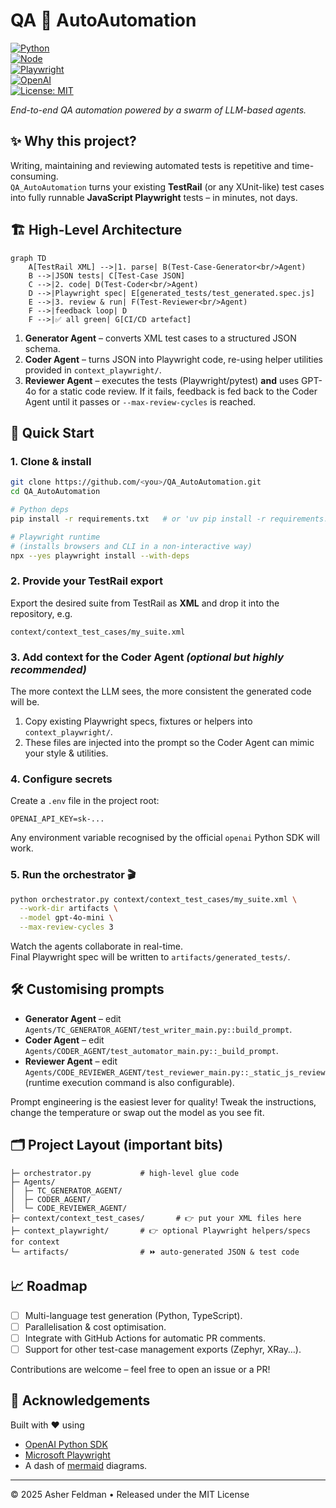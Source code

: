 # QA 🧠 AutoAutomation  
[![Python](https://img.shields.io/badge/python-3.12%2B-blue?logo=python)](https://www.python.org/)  
[![Node](https://img.shields.io/badge/node-18%2B-green?logo=node.js)](https://nodejs.org/)  
[![Playwright](https://img.shields.io/badge/Playwright-1.51.0-yellowgreen?logo=microsoft)](https://playwright.dev/)  
[![OpenAI](https://img.shields.io/badge/Powered_by-GPT--4o--mini-ff69b4?logo=openai)](https://openai.com/)  
[![License: MIT](https://img.shields.io/badge/License-MIT-green.svg)](LICENSE)

_End-to-end QA automation powered by a swarm of LLM-based agents._

## ✨ Why this project?

Writing, maintaining and reviewing automated tests is repetitive and time-consuming.  
`QA_AutoAutomation` turns your existing **TestRail** (or any XUnit-like) test cases into fully runnable **JavaScript Playwright** tests – in minutes, not days.

## 🏗️ High-Level Architecture

```mermaid
graph TD
    A[TestRail XML] -->|1. parse| B(Test-Case-Generator<br/>Agent)
    B -->|JSON tests| C[Test-Case JSON]
    C -->|2. code| D(Test-Coder<br/>Agent)
    D -->|Playwright spec| E[generated_tests/test_generated.spec.js]
    E -->|3. review & run| F(Test-Reviewer<br/>Agent)
    F -->|feedback loop| D
    F -->|✅ all green| G[CI/CD artefact]
```

1. **Generator Agent** – converts XML test cases to a structured JSON schema.  
2. **Coder Agent** – turns JSON into Playwright code, re-using helper utilities provided in `context_playwright/`.  
3. **Reviewer Agent** – executes the tests (Playwright/pytest) **and** uses GPT-4o for a static code review. If it fails, feedback is fed back to the Coder Agent until it passes or `--max-review-cycles` is reached.

## 🚀 Quick Start

### 1. Clone & install

```bash
git clone https://github.com/<you>/QA_AutoAutomation.git
cd QA_AutoAutomation

# Python deps
pip install -r requirements.txt   # or 'uv pip install -r requirements.txt'

# Playwright runtime
# (installs browsers and CLI in a non-interactive way)
npx --yes playwright install --with-deps
```

### 2. Provide your TestRail export

Export the desired suite from TestRail as **XML** and drop it into the repository, e.g.

```
context/context_test_cases/my_suite.xml
```

### 3. Add context for the Coder Agent  *(optional but highly recommended)*

The more context the LLM sees, the more consistent the generated code will be.

1. Copy existing Playwright specs, fixtures or helpers into `context_playwright/`.
2. These files are injected into the prompt so the Coder Agent can mimic your style & utilities.

### 4. Configure secrets

Create a `.env` file in the project root:

```dotenv
OPENAI_API_KEY=sk-...
```

Any environment variable recognised by the official `openai` Python SDK will work.

### 5. Run the orchestrator 🎬

```bash
python orchestrator.py context/context_test_cases/my_suite.xml \
  --work-dir artifacts \
  --model gpt-4o-mini \
  --max-review-cycles 3
```

Watch the agents collaborate in real-time.  
Final Playwright spec will be written to `artifacts/generated_tests/`.

## 🛠️ Customising prompts

* **Generator Agent** – edit `Agents/TC_GENERATOR_AGENT/test_writer_main.py::build_prompt`.  
* **Coder Agent** – edit `Agents/CODER_AGENT/test_automator_main.py::_build_prompt`.  
* **Reviewer Agent** – edit `Agents/CODE_REVIEWER_AGENT/test_reviewer_main.py::_static_js_review` (runtime execution command is also configurable).

Prompt engineering is the easiest lever for quality! Tweak the instructions, change the temperature or swap out the model as you see fit.

## 🗂️ Project Layout (important bits)

```
├─ orchestrator.py           # high-level glue code
├─ Agents/
│  ├─ TC_GENERATOR_AGENT/
│  ├─ CODER_AGENT/
│  └─ CODE_REVIEWER_AGENT/
├─ context/context_test_cases/       # 👉 put your XML files here
├─ context_playwright/       # 👉 optional Playwright helpers/specs for context
└─ artifacts/                # ⏩ auto-generated JSON & test code
```

## 📈 Roadmap

- [ ] Multi-language test generation (Python, TypeScript).
- [ ] Parallelisation & cost optimisation.
- [ ] Integrate with GitHub Actions for automatic PR comments.
- [ ] Support for other test-case management exports (Zephyr, XRay…).

Contributions are welcome – feel free to open an issue or a PR!

## 💌 Acknowledgements

Built with ❤️ using  
- [OpenAI Python SDK](https://github.com/openai/openai-python)  
- [Microsoft Playwright](https://playwright.dev)  
- A dash of [mermaid](https://mermaid.js.org/) diagrams.

---

© 2025 Asher Feldman • Released under the MIT License
